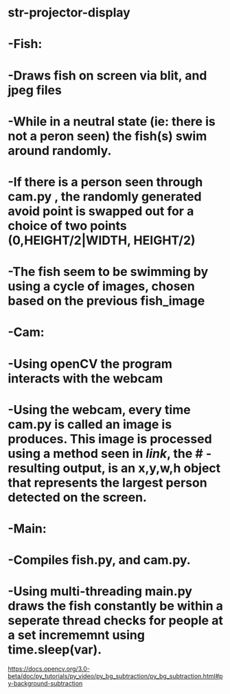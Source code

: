 # str-projector-display

# -Fish:
#  -Draws fish on screen via blit, and jpeg files
#  -While in a neutral state (ie: there is not a peron seen) the fish(s) swim around randomly.
#  -If there is a person seen through cam.py , the randomly generated avoid point is swapped out for a choice of two points (0,HEIGHT/2|WIDTH, HEIGHT/2)
#  -The fish seem to be swimming by using a cycle of images, chosen based on the previous fish_image

# -Cam:
#  -Using openCV the program interacts with the webcam
#  -Using the webcam, every time cam.py is called an image is produces. This image is processed using a method seen in *link*, the         #  -resulting output, is an x,y,w,h object that represents the largest person detected on the screen.

# -Main:
#  -Compiles fish.py, and cam.py.
#  -Using multi-threading main.py draws the fish constantly be within a seperate thread checks for people at a set incrememnt using            time.sleep(var).

https://docs.opencv.org/3.0-beta/doc/py_tutorials/py_video/py_bg_subtraction/py_bg_subtraction.html#py-background-subtraction
